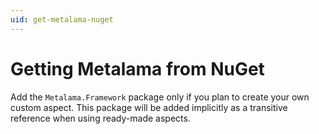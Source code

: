 ```yaml
---
uid: get-metalama-nuget
---
```


# Getting Metalama from NuGet

Add the `Metalama.Framework` package only if you plan to create your own custom aspect. This package will be added implicitly as a transitive reference when using ready-made aspects.
